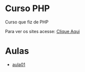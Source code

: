 # Curso PHP
 <p>Curso que fiz de PHP</p>
 <p>Para ver os sites acesse: <a href="https://heitor805.github.io/Curso-PHP/" target="_blank">Clique Aqui</a></p>
 <h1> Aulas </h1>
 <ul>
  <li><a href="Curso-PHP/ex000/index.php" target="_blank">aula01</a></li>
 </ul>
